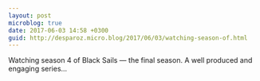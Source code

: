 ```yaml
---
layout: post
microblog: true
date: 2017-06-03 14:58 +0300
guid: http://desparoz.micro.blog/2017/06/03/watching-season-of.html
---
```

Watching season 4 of Black Sails — the final season. A well produced and engaging series...
